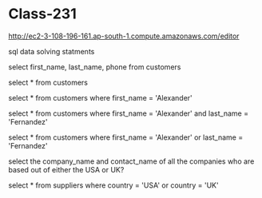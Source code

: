 # Class-231
http://ec2-3-108-196-161.ap-south-1.compute.amazonaws.com/editor

sql data solving statments

select first_name, last_name, phone from customers

select * from customers

select * from  customers where first_name = 'Alexander'

select * from  customers where first_name = 'Alexander' and last_name = 'Fernandez'

select * from  customers where first_name = 'Alexander' or last_name = 'Fernandez'

select the company_name and contact_name of all the companies who are based out of either the USA or UK?

select * from suppliers where country = 'USA' or country = 'UK' 


